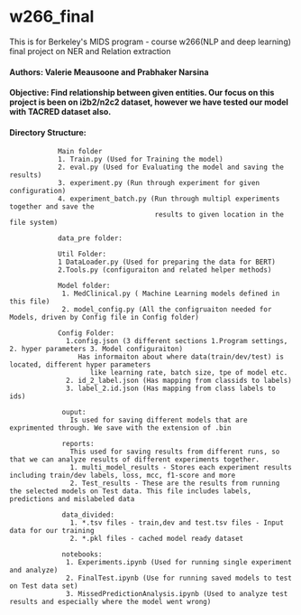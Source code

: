 # w266_final
This is for Berkeley's MIDS program - course w266(NLP and deep learning)  final project on NER and Relation extraction

#### Authors: Valerie Meausoone and Prabhaker Narsina

#### Objective: Find relationship between given entities. Our focus on this project is been on i2b2/n2c2 dataset, however we have tested our model with TACRED dataset also.

#### Directory Structure: 
                Main folder 
                1. Train.py (Used for Training the model)
                2. eval.py (Used for Evaluating the model and saving the results)
                3. experiment.py (Run through experiment for given configuration)
                4. experiment_batch.py (Run through multipl experiments together and save the 
                                        results to given location in the file system)
                
                data_pre folder:
                  
                Util Folder:
                1 DataLoader.py (Used for preparing the data for BERT)
                2.Tools.py (configuraiton and related helper methods)
                
                Model folder:
                 1. MedClinical.py ( Machine Learning models defined in this file)
                 2. model_config.py (All the configruaiton needed for Models, driven by Config file in Config folder)
                 
                Config Folder:
                  1.config.json (3 different sections 1.Program settings, 2. hyper parameters 3. Model configuraiton)
                     Has informaiton about where data(train/dev/test) is located, different hyper parameters 
                        like learning rate, batch size, tpe of model etc.
                  2. id_2_label.json (Has mapping from classids to labels)
                  3. label_2.id.json (Has mapping from class labels to ids)
                  
                 ouput:
                   Is used for saving different models that are exprimented through. We save with the extension of .bin
                   
                 reports:
                   This used for saving results from different runs, so that we can analyze results of different experiments together.
                   1. multi_model_results - Stores each experiment results including train/dev labels, loss, mcc, f1-score and more
                   2. Test_results - These are the results from running the selected models on Test data. This file includes labels, predictions and mislabeled data
                  
                 data_divided:
                   1. *.tsv files - train,dev and test.tsv files - Input data for our training
                   2. *.pkl files - cached model ready dataset
                
                 notebooks:
                  1. Experiments.ipynb (Used for running single experiment and analyze)
                  2. FinalTest.ipynb (Use for running saved models to test on Test data set)
                  3. MissedPredictionAnalysis.ipynb (Used to analyze test results and especially where the model went wrong)

